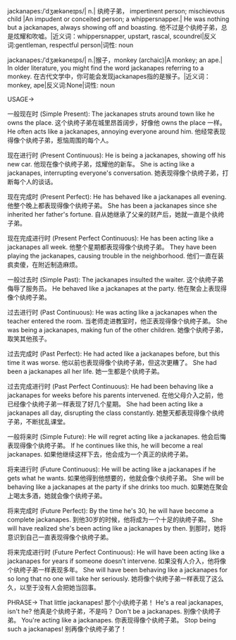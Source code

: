 jackanapes:/ˈdʒækəneɪps/| n.| 纨绔子弟， impertinent person; mischievous child |An impudent or conceited person; a whippersnapper.| He was nothing but a jackanapes, always showing off and boasting. 他不过是个纨绔子弟，总是炫耀和吹嘘。|近义词：whippersnapper, upstart, rascal, scoundrel|反义词:gentleman, respectful person|词性: noun

jackanapes:/ˈdʒækəneɪps/| n.|猴子，monkey (archaic)|A monkey; an ape.| In older literature, you might find the word jackanapes referring to a monkey. 在古代文学中，你可能会发现jackanapes指的是猴子。|近义词：monkey, ape|反义词:None|词性: noun


USAGE->

一般现在时 (Simple Present):
The jackanapes struts around town like he owns the place.  这个纨绔子弟在城里昂首阔步，好像他 owns the place 一样。
He often acts like a jackanapes, annoying everyone around him. 他经常表现得像个纨绔子弟，惹恼周围的每个人。

现在进行时 (Present Continuous):
He is being a jackanapes, showing off his new car. 他现在像个纨绔子弟，炫耀他的新车。
She is acting like a jackanapes, interrupting everyone's conversation. 她表现得像个纨绔子弟，打断每个人的谈话。

现在完成时 (Present Perfect):
He has behaved like a jackanapes all evening. 他整个晚上都表现得像个纨绔子弟。
She has been a jackanapes since she inherited her father's fortune. 自从她继承了父亲的财产后，她就一直是个纨绔子弟。

现在完成进行时 (Present Perfect Continuous):
He has been acting like a jackanapes all week. 他整个星期都表现得像个纨绔子弟。
They have been playing the jackanapes, causing trouble in the neighborhood. 他们一直在装疯卖傻，在附近制造麻烦。


一般过去时 (Simple Past):
The jackanapes insulted the waiter. 这个纨绔子弟侮辱了服务员。
He behaved like a jackanapes at the party. 他在聚会上表现得像个纨绔子弟。

过去进行时 (Past Continuous):
He was acting like a jackanapes when the teacher entered the room. 当老师走进教室时，他正表现得像个纨绔子弟。
She was being a jackanapes, making fun of the other children. 她像个纨绔子弟，取笑其他孩子。

过去完成时 (Past Perfect):
He had acted like a jackanapes before, but this time it was worse. 他以前也表现得像个纨绔子弟，但这次更糟了。
She had been a jackanapes all her life. 她一生都是个纨绔子弟。


过去完成进行时 (Past Perfect Continuous):
He had been behaving like a jackanapes for weeks before his parents intervened. 在他父母介入之前，他已经像个纨绔子弟一样表现了好几个星期。
She had been acting like a jackanapes all day, disrupting the class constantly. 她整天都表现得像个纨绔子弟，不断扰乱课堂。

一般将来时 (Simple Future):
He will regret acting like a jackanapes. 他会后悔表现得像个纨绔子弟。
If he continues like this, he will become a real jackanapes. 如果他继续这样下去，他会成为一个真正的纨绔子弟。

将来进行时 (Future Continuous):
He will be acting like a jackanapes if he gets what he wants. 如果他得到他想要的，他就会像个纨绔子弟。
She will be behaving like a jackanapes at the party if she drinks too much. 如果她在聚会上喝太多酒，她就会像个纨绔子弟。


将来完成时 (Future Perfect):
By the time he's 30, he will have become a complete jackanapes. 到他30岁的时候，他将成为一个十足的纨绔子弟。
She will have realized she's been acting like a jackanapes by then. 到那时，她将意识到自己一直表现得像个纨绔子弟。


将来完成进行时 (Future Perfect Continuous):
He will have been acting like a jackanapes for years if someone doesn't intervene. 如果没有人介入，他将像个纨绔子弟一样表现多年。
She will have been behaving like a jackanapes for so long that no one will take her seriously. 她将像个纨绔子弟一样表现了这么久，以至于没有人会把她当回事。

PHRASE->
That little jackanapes!  那个小纨绔子弟！
He's a real jackanapes, isn't he?  他真是个纨绔子弟，不是吗？
Don't be a jackanapes.  别像个纨绔子弟。
You're acting like a jackanapes. 你表现得像个纨绔子弟。
Stop being such a jackanapes! 别再像个纨绔子弟了！
